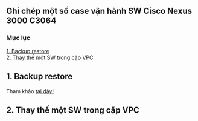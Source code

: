 ## Ghi chép một số case vận hành SW Cisco Nexus 3000 C3064

### Mục lục

[1. Backup restore](#coban)<br>
[2. Thay thế một SW trong cặp VPC](#thaythe)<br>


<a name="backup"></a>
## 1. Backup restore

Tham khảo <a href="https://github.com/domanhduy/ghichep/blob/master/DuyDM/SWITCH/docs/3-Backup-va-Restore-SW-Cisco.md" target="_blank">tại đây!</a>

<a name="backup"></a>
## 2. Thay thế một SW trong cặp VPC







